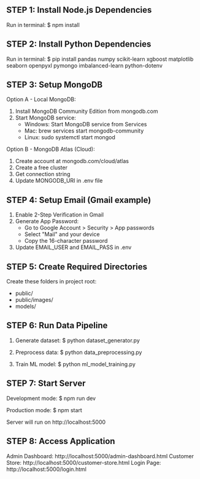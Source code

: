 STEP 1: Install Node.js Dependencies
--------------------------------------
Run in terminal:
$ npm install

STEP 2: Install Python Dependencies
--------------------------------------
Run in terminal:
$ pip install pandas numpy scikit-learn xgboost matplotlib seaborn openpyxl pymongo imbalanced-learn python-dotenv

STEP 3: Setup MongoDB
--------------------------------------
Option A - Local MongoDB:
1. Install MongoDB Community Edition from mongodb.com
2. Start MongoDB service:
   - Windows: Start MongoDB service from Services
   - Mac: brew services start mongodb-community
   - Linux: sudo systemctl start mongod

Option B - MongoDB Atlas (Cloud):
1. Create account at mongodb.com/cloud/atlas
2. Create a free cluster
3. Get connection string
4. Update MONGODB_URI in .env file

STEP 4: Setup Email (Gmail example)
--------------------------------------
1. Enable 2-Step Verification in Gmail
2. Generate App Password:
   - Go to Google Account > Security > App passwords
   - Select "Mail" and your device
   - Copy the 16-character password
3. Update EMAIL_USER and EMAIL_PASS in .env

STEP 5: Create Required Directories
--------------------------------------
Create these folders in project root:
- public/
- public/images/
- models/

STEP 6: Run Data Pipeline
--------------------------------------
1. Generate dataset:
   $ python dataset_generator.py

2. Preprocess data:
   $ python data_preprocessing.py

3. Train ML model:
   $ python ml_model_training.py

STEP 7: Start Server
--------------------------------------
Development mode:
$ npm run dev

Production mode:
$ npm start

Server will run on http://localhost:5000

STEP 8: Access Application
--------------------------------------
Admin Dashboard: http://localhost:5000/admin-dashboard.html
Customer Store: http://localhost:5000/customer-store.html
Login Page: http://localhost:5000/login.html
